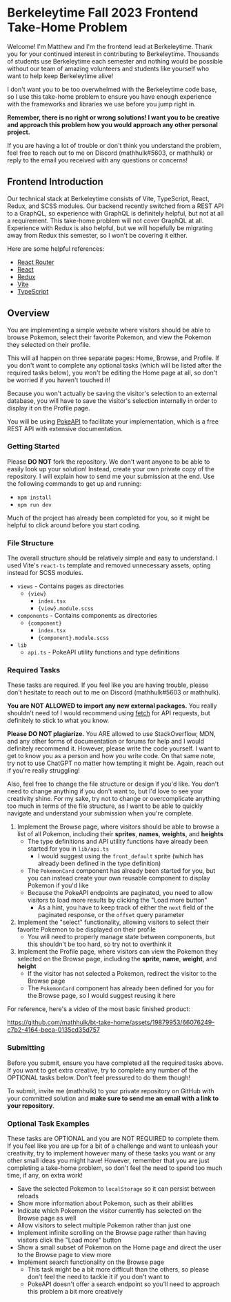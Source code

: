 # Berkeleytime Fall 2023 Frontend Take-Home Problem

Welcome! I'm Matthew and I'm the frontend lead at Berkeleytime. Thank you for your continued interest in contributing to Berkeleytime. Thousands of students use Berkeleytime each semester and nothing would be possible without our team of amazing volunteers and students like yourself who want to help keep Berkeleytime alive!

I don't want you to be too overwhelmed with the Berkeleytime code base, so I use this take-home problem to ensure you have enough experience with the frameworks and libraries we use before you jump right in.

**Remember, there is no right or wrong solutions! I want you to be creative and approach this problem how you would approach any other personal project.**

If you are having a lot of trouble or don't think you understand the problem, feel free to reach out to me on Discord (mathhulk#5603, or mathhulk) or reply to the email you received with any questions or concerns!

## Frontend Introduction

Our technical stack at Berkeleytime consists of Vite, TypeScript, React, Redux, and SCSS modules. Our backend recently switched from a REST API to a GraphQL, so experience with GraphQL is definitely helpful, but not at all a requirement. This take-home problem will not cover GraphQL at all. Experience with Redux is also helpful, but we will hopefully be migrating away from Redux this semester, so I won't be covering it either.

Here are some helpful references:

- [React Router](https://reactrouter.com/en/main)
- [React](https://react.dev/)
- [Redux](https://redux.js.org/)
- [Vite](https://vitejs.dev/)
- [TypeScript](https://www.typescriptlang.org/)

## Overview

You are implementing a simple website where visitors should be able to browse Pokemon, select their favorite Pokemon, and view the Pokemon they selected on their profile.

This will all happen on three separate pages: Home, Browse, and Profile. If you don't want to complete any optional tasks (which will be listed after the required tasks below), you won't be editing the Home page at all, so don't be worried if you haven't touched it!

Because you won't actually be saving the visitor's selection to an external database, you will have to save the visitor's selection internally in order to display it on the Profile page.

You will be using [PokeAPI](https://pokeapi.co/) to facilitate your implementation, which is a free REST API with extensive documentation.

### Getting Started

Please **DO NOT** fork the repository. We don't want anyone to be able to easily look up your solution! Instead, create your own private copy of the repository. I will explain how to send me your submission at the end. Use the following commands to get up and running:

- `npm install`
- `npm run dev`

Much of the project has already been completed for you, so it might be helpful to click around before you start coding.

### File Structure

The overall structure should be relatively simple and easy to understand. I used Vite's `react-ts` template and removed unnecessary assets, opting instead for SCSS modules.

- `views` - Contains pages as directories
  - `{view}`
    - `index.tsx`
    - `{view}.module.scss`
- `components` - Contains components as directories
  - `{component}`
    - `index.tsx`
    - `{component}.module.scss`
- `lib`
  - `api.ts` - PokeAPI utility functions and type definitions

### Required Tasks

These tasks are required. If you feel like you are having trouble, please don't hesitate to reach out to me on Discord (mathhulk#5603 or mathhulk).

**You are NOT ALLOWED to import any new external packages.** You really shouldn't need to! I would recommend using [fetch](https://developer.mozilla.org/en-US/docs/Web/API/Fetch_API) for API requests, but definitely to stick to what you know.

**Please DO NOT plagiarize.** You ARE allowed to use StackOverflow, MDN, and any other forms of documentation or forums for help and I would definitely recommend it. However, please write the code yourself. I want to get to know you as a person and how you write code. On that same note, try not to use ChatGPT no matter how tempting it might be. Again, reach out if you're really struggling!

Also, feel free to change the file structure or design if you'd like. You don't need to change anything if you don't want to, but I'd love to see your creativity shine. For my sake, try not to change or overcomplicate anything too much in terms of the file structure, as I want to be able to quickly navigate and understand your submission when you're complete.

1. Implement the Browse page, where visitors should be able to browse a list of all Pokemon, including their **sprites**, **names**, **weights**, and **heights**
   - The type definitions and API utility functions have already been started for you in `lib/api.ts`
     - I would suggest using the `front_default` sprite (which has already been defined in the type definition)
   - The `PokemonCard` component has already been started for you, but you can instead create your own reusable component to display Pokemon if you'd like
   - Because the PokeAPI endpoints are paginated, you need to allow visitors to load more results by clicking the "Load more button"
     - As a hint, you have to keep track of either the `next` field of the paginated response, or the `offset` query parameter
2. Implement the "select" functionality, allowing visitors to select their favorite Pokemon to be displayed on their profile
   - You will need to properly manage state between components, but this shouldn't be too hard, so try not to overthink it
3. Implement the Profile page, where visitors can view the Pokemon they selected on the Browse page, including the **sprite**, **name**, **weight**, and **height**
   - If the visitor has not selected a Pokemon, redirect the visitor to the Browse page
   - The `PokemonCard` component has already been defined for you for the Browse page, so I would suggest reusing it here

For reference, here's a video of the most basic finished product:

https://github.com/mathhulk/bt-take-home/assets/19879953/66076249-c7b2-4164-beca-0135cd35d757

### Submitting

Before you submit, ensure you have completed all the required tasks above. If you want to get extra creative, try to complete any number of the OPTIONAL tasks below. Don't feel pressured to do them though!

To submit, invite me (mathhulk) to your private repository on GitHub with your committed solution and **make sure to send me an email with a link to your repository**.

### Optional Task Examples

These tasks are OPTIONAL and you are NOT REQUIRED to complete them. If you feel like you are up for a bit of a challenge and want to unleash your creativity, try to implement however many of these tasks you want or any other small ideas you might have! However, remember that you are just completing a take-home problem, so don't feel the need to spend too much time, if any, on extra work!

- Save the selected Pokemon to `localStorage` so it can persist between reloads
- Show more information about Pokemon, such as their abilities
- Indicate which Pokemon the visitor currently has selected on the Browse page as well
- Allow visitors to select multiple Pokemon rather than just one
- Implement infinite scrolling on the Browse page rather than having visitors click the "Load more" button
- Show a small subset of Pokemon on the Home page and direct the user to the Browse page to view more
- Implement search functionality on the Browse page
  - This task might be a bit more difficult than the others, so please don't feel the need to tackle it if you don't want to
  - PokeAPI doesn't offer a search endpoint so you'll need to approach this problem a bit more creatively

